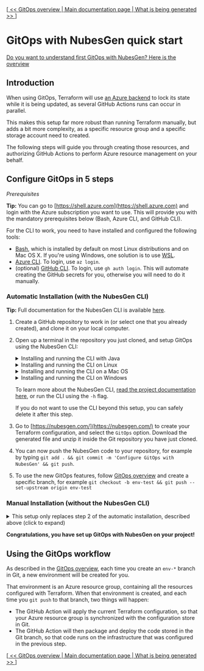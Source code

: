 [[ << GitOps overview ](gitops-overview.md) |[ Main documentation page ](README.md) |[ What is being generated >> ](what-is-being-generated.md)]

# GitOps with NubesGen quick start

[Do you want to understand first GitOps with NubesGen? Here is the overview](gitops-overview.md)

## Introduction

When using GitOps, Terraform will use [an Azure backend](https://www.terraform.io/docs/language/settings/backends/azurerm.html) to lock its state while it is being updated, as several GitHub Actions runs can occur in parallel.

This makes this setup far more robust than running Terraform manually, but adds a bit more complexity, as a specific resource group and a specific storage account need to created.

The following steps will guide you through creating those resources, and authorizing GitHub Actions to perform Azure resource management on your behalf.

## Configure GitOps in 5 steps

_Prerequisites_

__Tip:__ You can go to [https://shell.azure.com](https://shell.azure.com) and login with the Azure subscription you want to use. This will provide you with the 
mandatory prerequisites below (Bash, Azure CLI, and GitHub CLI).

For the CLI to work, you need to have installed and configured the following tools:

- [Bash](https://fr.wikipedia.org/wiki/Bourne-Again_shell), which is installed by default on most Linux distributions and on Mac OS X. If you're using Windows, one solution is to use [WSL](https://aka.ms/nubesgen-install-wsl).
- [Azure CLI](https://aka.ms/nubesgen-install-az-cli). To login, use `az login`.
- (optional) [GitHub CLI](https://cli.github.com/). To login, use `gh auth login`. This will automate creating the GitHub secrets for you, otherwise you will need to do it manually.

### Automatic Installation (with the NubesGen CLI)

__Tip:__ Full documentation for the NubesGen CLI is available [here](../cli/README.md).

1. Create a GitHub repository to work in (or select one that you already created), and clone it on your local computer.
1. Open up a terminal in the repository you just cloned, and setup GitOps using the NubesGen CLI:
   <details>
   <summary>Installing and running the CLI with Java</summary>
   
   To run the Java archive, you need to have a Java Virtual Machine (version 11 or higher) installed.

   - Download the latest release: `gh release download --repo microsoft/nubesgen --pattern='nubesgen-cli-*.jar'`
   - Setup GitOps: `java -jar nubesgen-*.jar gitops`
   </details>
   
   <details>
   <summary>Installing and running the CLI on Linux</summary>
   
   To run the binary on Linux, you need to:

   - Download the latest release: `gh release download --repo microsoft/nubesgen --pattern='nubesgen-cli-linux'`
   - Make the binary executable: `chmod +x nubesgen-cli-linux`
   - Setup GitOps: `./nubesgen-cli-linux gitops`

   </details>
   <details>
   <summary>Installing and running the CLI on a Mac OS</summary>

   To run the binary on a Mac OS, you need to:

   - Download the latest release: `gh release download --repo microsoft/nubesgen --pattern='nubesgen-cli-macos'`
   - Make the binary executable: `chmod +x nubesgen-cli-macos`
   - Allow Mac OS X to execute it: `xattr -d com.apple.quarantine nubesgen-cli-macos`
   - Setup GitOps: `./nubesgen-cli-macos gitops`

   </details>
   <details>
   <summary>Installing and running the CLI on Windows</summary>

   To run the binary on Windows, you need to:

   - Download the latest release: `gh release download --repo microsoft/nubesgen --pattern='nubesgen-cli-windows.exe'`
   - Setup GitOps; `nubesgen-cli-windows gitops`

   </details>

   To learn more about the NubesGen CLI, [read the project documentation here](../cli/README.md), or run the CLI using the `-h` flag.
   
   If you do not want to use the CLI beyond this setup, you can safely delete it after this step.
1. Go to [https://nubesgen.com/](https://nubesgen.com/) to create your Terraform configuration, and select the `GitOps` option. Download the generated file and unzip it inside the Git repository you have just cloned.
1. You can now push the NubesGen code to your repository, for example by typing `git add . && git commit -m 'Configure GitOps with NubesGen' && git push`.
1. To use the new GitOps features, follow [GitOps overview](gitops-overview.md) and create a specific branch, for example
   `git checkout -b env-test && git push --set-upstream origin env-test`

### Manual Installation (without the NubesGen CLI)

<details>
<summary>This setup only replaces step 2 of the automatic installation, described above (click to expand)</summary>

Instead of running a shell script, you will manually create one Azure Storage account, and two GitHub secrets.

1. Setup some environment variables:
    ```bash
    # The resource group used by Terraform to store its remote state.
    RESOURCE_GROUP_NAME=rg-terraform-001
    # The location of the resource group. For example `eastus`.
    LOCATION=eastus
    # The storage account (inside the resource group) used by Terraform to store its remote state.
    TF_STORAGE_ACCOUNT=st$RANDOM$RANDOM$RANDOM$RANDOM
    # The container name (inside the storage account) used by Terraform to store its remote state.
    CONTAINER_NAME=tfstate
    ```
1. Create a new Azure Resource Group : `az group create --name $RESOURCE_GROUP_NAME --location $LOCATION`
1. Create the storage account : `az storage account create --resource-group $RESOURCE_GROUP_NAME --name $TF_STORAGE_ACCOUNT --sku Standard_LRS --allow-blob-public-access false --encryption-services blob`
1. Get the storage account key: `ACCOUNT_KEY=$(az storage account keys list --resource-group $RESOURCE_GROUP_NAME --account-name $TF_STORAGE_ACCOUNT --query '[0].value' -o tsv)`
1. Create a blob container: `az storage container create --name $CONTAINER_NAME --account-name $TF_STORAGE_ACCOUNT --account-key $ACCOUNT_KEY`
1. Get the subscription ID: `SUBSCRIPTION_ID=$(az account show --query id --output tsv --only-show-errors)`
1. Create a service principal: `SERVICE_PRINCIPAL=$(az ad sp create-for-rbac --role="Contributor" --scopes="/subscriptions/$SUBSCRIPTION_ID" --sdk-auth --only-show-errors)`
1. Get the current GitHub remote repository: `REMOTE_REPO=$(git config --get remote.origin.url)`
1. Set the two GitHub secrets: `gh secret set AZURE_CREDENTIALS -b"$SERVICE_PRINCIPAL" -R $REMOTE_REPO && gh secret set TF_STORAGE_ACCOUNT -b"$TF_STORAGE_ACCOUNT" -R $REMOTE_REPO`

</details>

__Congratulations, you have set up GitOps with NubesGen on your project!__

## Using the GitOps workflow

As described in the [GitOps overview](gitops-overview.md), each time you create an `env-*` branch in Git, a new environment will be created for you.

That environment is an Azure resource group, containing all the resources configured with Terraform. When that environment is created, and each time you `git push` to that branch, two things will happen:

- The GitHub Action will apply the current Terraform configuration, so that your Azure resource group is synchronized with the configuration store in Git.
- The GitHub Action will then package and deploy the code stored in the Git branch, so that code runs on the infrastructure that was configured in the previous step.

[[ << GitOps overview ](gitops-overview.md) |[ Main documentation page ](README.md) |[ What is being generated >> ](what-is-being-generated.md)]
